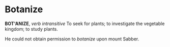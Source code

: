 # Botanize

**BOT'ANIZE**, _verb intransitive_ To seek for plants; to investigate the vegetable kingdom; to study plants.

He could not obtain permission to _botanize_ upon mount Sabber.